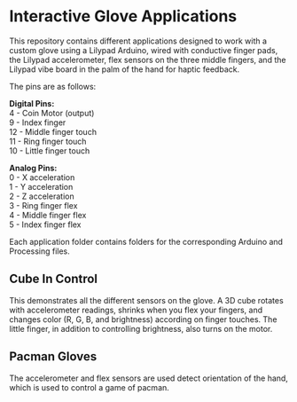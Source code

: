 # Interactive Glove Applications

This repository contains different applications designed to work with a custom glove using a Lilypad Arduino, wired with conductive finger pads, the Lilypad accelerometer, flex sensors on the three middle fingers, and the Lilypad  vibe board in the palm of the hand for haptic feedback.

The pins are as follows:

**Digital Pins:**  
4 - Coin Motor (output)  
9 - Index finger  
12 - Middle finger touch  
11 - Ring finger touch  
10 - Little finger touch

**Analog Pins:**  
0 - X acceleration  
1 - Y acceleration  
2 - Z acceleration  
3 - Ring finger flex  
4 - Middle finger flex  
5 - Index finger flex

Each application folder contains folders for the corresponding Arduino and Processing files.

## Cube In Control

This demonstrates all the different sensors on the glove. A 3D cube rotates with accelerometer readings, shrinks when you flex your fingers, and changes color (R, G, B, and brightness) according on finger touches.  The little finger, in addition to controlling brightness, also turns on the motor.

## Pacman Gloves

The accelerometer and flex sensors are used detect orientation of the hand, which is used to control a game of pacman.
